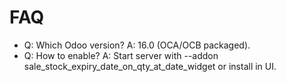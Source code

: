 # FAQ

- Q: Which Odoo version? A: 16.0 (OCA/OCB packaged).
- Q: How to enable? A: Start server with --addon sale_stock_expiry_date_on_qty_at_date_widget or install in UI.
